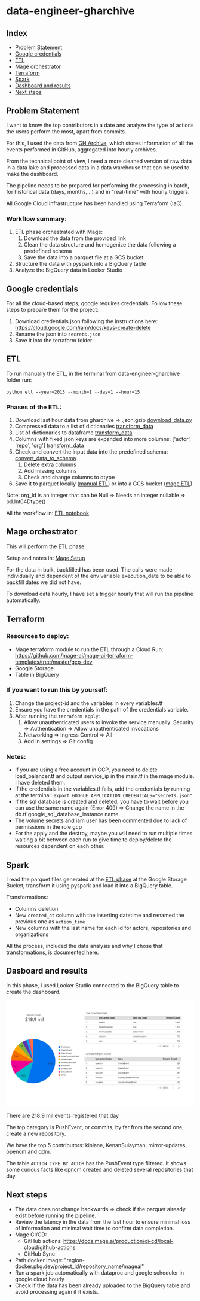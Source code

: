 # data-engineer-gharchive

## Index

- [Problem Statement](#problem-statement)
- [Google credentials](#google-credentials)
- [ETL](#etl)
- [Mage orchestrator](#mage-orchestrator)
- [Terraform](#terraform)
- [Spark](#spark)
- [Dashboard and results](#dashboard-and-results)
- [Next steps](#next-steps)

## Problem Statement

I want to know the top contributors in a date and analyze the type of actions the users perform the most, apart from commits. 

For this, I used the data from [GH Archive](https://www.gharchive.org/), which stores information of all the events performed in GitHub, aggregated into hourly archives.

From the technical point of view, I need a more cleaned version of raw data in a data lake and processed data in a data warehouse that can be used to make the dashboard.

The pipeline needs to be prepared for performing the processing in batch, for historical data (days, months,...) and in "real-time" with hourly triggers.

All Google Cloud infrastructure has been handled using Terraform (IaC).

### Workflow summary:
1. ETL phase orchestrated with Mage:
    1. Download the data from the provided link 
    1. Clean the data structure and homogenize the data following a predefined schema
    1. Save the data into a parquet file at a GCS bucket
1. Structure the data with pyspark into a BigQuery table
1. Analyze the BigQuery data in Looker Studio

## Google credentials

For all the cloud-based steps, google requires credentials. Follow these steps to prepare them for the project:

1. Download credentials.json following the instructions here: https://cloud.google.com/iam/docs/keys-create-delete
1. Rename the json into `secrets.json`
1. Save it into the terraform folder

## ETL

To run manually the ETL, in the terminal from data-engineer-gharchive folder run:

`python etl --year=2015 --month=1 --day=1 --hour=15`

### Phases of the ETL:

1. Download last hour data from gharchive => .json.gzip [download_data.py](etl/download_data.py)
1. Compressed data to a list of dictionaries [transform_data](etl/transform_data.py)
1. List of dictionaries to dataframe [transform_data](etl/transform_data.py)
1. Columns with fixed json keys are expanded into more columns: ['actor', 'repo', 'org'] [transform_data](etl/transform_data.py)
1. Check and convert the input data into the predefined schema: [convert_data_to_schema](etl/convert_data_to_schema.py)
    1. Delete extra columns
    1. Add missing columns
    1. Check and change columns to dtype
1. Save it to parquet locally ([manual ETL](etl/__main__.py)) or into a GCS bucket ([mage ETL](https://github.com/AlmudenaZhou/mage-gharchive-etl-orchestration))

Note:
org_id is an integer that can be Null => Needs an integer nullable => pd.Int64Dtype() 

All the workflow in: [ETL notebook](etl/data_pipeline.ipynb)

## Mage orchestrator

This will perform the ETL phase.

Setup and notes in: [Mage Setup](mage-gharchive-etl-orchestration/README.md)

For the data in bulk, backfilled has been used. The calls were made individually and dependent of the env variable execution_date to be able to backfill dates we did not have. 

To download data hourly, I have set a trigger hourly that will run the pipeline automatically.
 

## Terraform

### Resources to deploy:

- Mage terraform module to run the ETL through a Cloud Run: https://github.com/mage-ai/mage-ai-terraform-templates/tree/master/gcp-dev
- Google Storage
- Table in BigQuery

### If you want to run this by yourself:
1. Change the project-id and the variables in every variables.tf
1. Ensure you have the credentials in the path of the credentials variable.
1. After running the `terraform apply`:
    1. Allow unauthenticated users to invoke the service manually: Security => Authentication => Allow unauthenticated invocations
    1. Networking => Ingress Control => All
    1. Add in settings => Git config 

### Notes:
- If you are using a free account in GCP, you need to delete load_balancer.tf and output service_ip in the main.tf in the mage module. I have deleted them.
- If the credentials in the variables.tf fails, add the credentials by running at the terminal:
`export GOOGLE_APPLICATION_CREDENTIALS="secrets.json"`
- If the sql database is created and deleted, you have to wait before you can use the same name again (Error 409) => Change the name in the db.tf google_sql_database_instance name.
- The volume secrets and iam user has been commented due to lack of permissions in the role gcp
- For the apply and the destroy, maybe you will need to run multiple times waiting a bit between each run to give time to deploy/delete the resources dependent on each other.

## Spark

I read the parquet files generated at the [ETL phase](#etl) at the Google Storage Bucket, transform it using pyspark and load it into a BigQuery table.

Transformations:
- Columns deletion
- New `created_at` column with the inserting datetime and renamed the previous one as `action_time`
- New columns with the last name for each id for actors, repositories and organizations

All the process, included the data analysis and why I chose that transformations, is documented [here](spark/README.md).


## Dasboard and results

In this phase, I used Looker Studio connected to the BigQuery table to create the dashboard.

![image](img/dashboard.png)

There are 218.9 mil events registered that day

The top category is PushEvent, or commits, by far from the second one, create a new repository.

We have the top 5 contributors: kinlane, KenanSulayman, mirror-updates, opencm and qdm.

The table `ACTION TYPE BY ACTOR` has the PushEvent type filtered. It shows some curious facts like opncm created and deleted several repositories that day.

## Next steps

- The data does not change backwards => check if the parquet already exist before running the pipeline.
- Review the latency in the data from the last hour to ensure minimal loss of information and minimal wait time to confirm data completion.
- Mage CI/CD: 
  - GitHub actions: https://docs.mage.ai/production/ci-cd/local-cloud/github-actions
  - GitHub Sync
- Path docker image: "region-docker.pkg.dev/project_id/repository_name/mageai"
- Run a spark job automatically with dataproc and google scheduler in google cloud hourly
- Check if the data has been already uploaded to the BigQuery table and avoid processing again if it exists.
